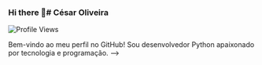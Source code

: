 ### Hi there 👋# César Oliveira

![Profile Views](https://komarev.com/ghpvc/?username=CesarOli&color=brightgreen)

Bem-vindo ao meu perfil no GitHub! Sou desenvolvedor Python apaixonado por tecnologia e programação.
-->
